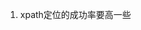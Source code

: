 <!--
 * @Author: yuzihan yuzihanyuzihan@163.com
 * @Date: 2022-05-14 12:16:55
 * @LastEditors: yuzihan yuzihanyuzihan@163.com
 * @LastEditTime: 2022-05-14 21:47:07
 * @FilePath: /fe_interview/后端/python/appium.md
 * @Description: 这是默认设置,请设置`customMade`, 打开koroFileHeader查看配置 进行设置: https://github.com/OBKoro1/koro1FileHeader/wiki/%E9%85%8D%E7%BD%AE
-->
1. xpath定位的成功率要高一些